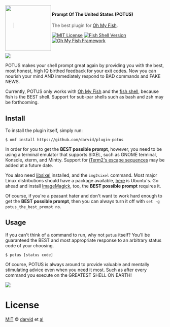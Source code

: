<img src="https://cdn.rawgit.com/oh-my-fish/oh-my-fish/e4f1c2e0219a17e2c748b824004c8d0b38055c16/docs/logo.svg" align="left" width="144px" height="144px"/>

#### Prompt Of The United States (POTUS)
> The best plugin for [Oh My Fish][omf-link].

[![MIT License](https://img.shields.io/badge/license-MIT-007EC7.svg?style=flat-square)](/LICENSE)
[![Fish Shell Version](https://img.shields.io/badge/fish-v2.2.0-007EC7.svg?style=flat-square)](https://fishshell.com)
[![Oh My Fish Framework](https://img.shields.io/badge/Oh%20My%20Fish-Framework-007EC7.svg?style=flat-square)](https://www.github.com/oh-my-fish/oh-my-fish)

<br/>

<img src="https://i.imgur.com/LQVHi7y.png">

POTUS makes your shell prompt great again by providing you with the best,
most honest, high IQ birthed feedback for your exit codes. Now you can
nourish your mind AND immediately respond to BAD commands and FAKE NEWS.

Currently, POTUS only works with [Oh My Fish][omf-link] and the
[fish shell](https://fishshell.com/), because fish is the BEST shell.
Support for sub-par shells such as bash and zsh may be forthcoming.


## Install

To install the plugin itself, simply run:

```fish
$ omf install https://github.com/darvid/plugin-potus
```

In order for you to get the **BEST possible prompt**, however, you need
to be using a terminal emulator that supports SIXEL, such as GNOME
terminal, Konsole, xterm, and Mintty. Support for
[iTerm2's escape sequences](https://iterm2.com/documentation-images.html)
may be added at a future date.

You also need [libsixel](https://github.com/saitoha/libsixel) installed,
and the ``img2sixel`` command. Most major Linux distributions should
have a package available,
[here](https://packages.ubuntu.com/xenial/libsixel-bin) is Ubuntu's.
Go ahead and install [ImageMagick](https://www.imagemagick.org/), too,
the **BEST possible prompt** requires it.

Of course, if you're a peasant hater and don't want to work hard enough
to get the **BEST possible prompt**, then you can always turn it off
with ``set -g potus_the_best_prompt no``.

## Usage

If you can't think of a command to run, why not ``potus`` itself? You'll
be guaranteed the BEST and most appropriate response to an arbitrary
status code of your choosing.

```fish
$ potus [status code]
```

Of course, POTUS is always around to provide valuable and mentally
stimulating advice even when you need it most. Such as after every
command you execute on the GREATEST SHELL ON EARTH!

<img src="https://i.imgur.com/xmbdo5r.png">

# License

[MIT][mit] © [darvid][author] et [al][contributors]


[mit]:            https://opensource.org/licenses/MIT
[author]:         https://github.com/darvid
[contributors]:   https://github.com/darvid/plugin-potus/graphs/contributors
[omf-link]:       https://www.github.com/oh-my-fish/oh-my-fish

[license-badge]:  https://img.shields.io/badge/license-MIT-007EC7.svg?style=flat-square
